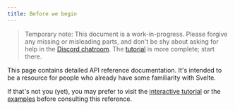 ```yaml
---
title: Before we begin
---
```


> Temporary note: This document is a work-in-progress. Please forgive any missing or misleading parts, and don't be shy about asking for help in the [Discord chatroom](https://discord.gg/yy75DKs).  The [tutorial](https://discord.gg/yy75DKs) is more complete; start there.

This page contains detailed API reference documentation. It's intended to be a resource for people who already have some familiarity with Svelte.

If that's not you (yet), you may prefer to visit the [interactive tutorial](tutorial) or the [examples](examples) before consulting this reference.